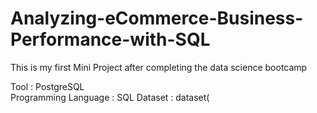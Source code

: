 # Analyzing-eCommerce-Business-Performance-with-SQL
This is my first Mini Project after completing the data science bootcamp

Tool : PostgreSQL <br>
Programming Language : SQL
Dataset : dataset(


